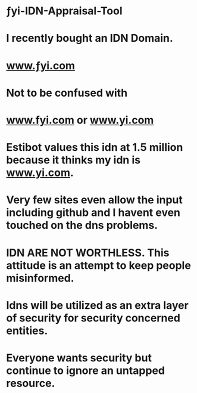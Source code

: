 # 
# ƒyi-IDN-Appraisal-Tool
# I recently bought an IDN Domain.
# www.ƒyi.com
# Not to be confused with 
# www.fyi.com or www.yi.com
# Estibot values this idn at 1.5 million because it thinks my idn is www.yi.com.
# Very few sites even allow the input including github and I havent even touched on the dns problems. 
# IDN ARE NOT WORTHLESS. This attitude is an attempt to keep people misinformed.
# Idns will be utilized as an extra layer of security for security concerned entities. 
# Everyone wants security but continue to ignore an untapped resource. 

